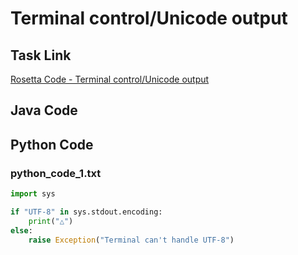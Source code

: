 # Terminal control/Unicode output

## Task Link
[Rosetta Code - Terminal control/Unicode output](https://rosettacode.org/wiki/Terminal_control/Unicode_output)

## Java Code
## Python Code
### python_code_1.txt
```python
import sys

if "UTF-8" in sys.stdout.encoding:
    print("△")
else:
    raise Exception("Terminal can't handle UTF-8")

```

